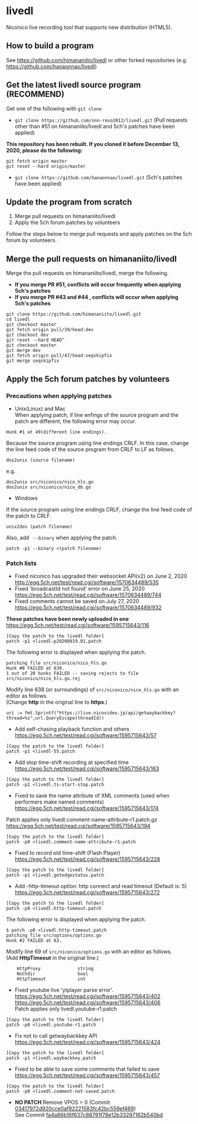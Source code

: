 # livedl  

Niconico live recording tool that supports new distribution (HTML5).  

## How to build a program  

See https://github.com/himananiito/livedl or other forked repositories (e.g. https://github.com/hanaonnao/livedl)  

## Get the latest livedl source program  (**RECOMMEND**)  

Get one of the following with `git clone`  
- ` git clone https://github.com/nnn-revo2012/livedl.git ` (Pull requests other than #51 on himananiito/livedl and 5ch's patches have been applied)  

**This repository has been rebuilt. If you cloned it before December 13, 2020, please do the following:**  
```
git fetch origin master
git reset --hard origin/master
```

- ` git clone https://github.com/hanaonnao/livedl.git ` (5ch's patches have been applied)

## Update the program from scratch  

1. Merge pull requests on himananiito/livedl 
2. Apply the 5ch forum patches by volunteers  

Follow the steps below to merge pull requests and apply patches on the 5ch forum by volunteers.  

## Merge the pull requests on himananiito/livedl  

Merge the pull requests on himananiito/livedl, merge the following.  

- **If you merge PR #51, conflicts will occur frequently when applying 5ch's patches**  
- **If you merge PR #43 and #44 , conflicts will occur when applying 5ch's patches**  
```
git clone https://github.com/himananiito/livedl.git
cd livedl
git checkout master
git fetch origin pull/39/head:dev
git checkout dev
git reset --hard HEAD^
git checkout master
git merge dev
git fetch origin pull/47/head:seqskipfix
git merge seqskipfix
```

## Apply the 5ch forum patches by volunteers

### Precautions when applying patches

- Unix(Linux) and Mac  
When applying patch, if line enfings of the source program and the patch are different, the following error may occur.  
```
Hunk #1 at 49(different line endings).
```

Because the source program using line endings CRLF.
In this case, change the line feed code of the source program from CRLF to LF as follows.
```
dos2unix (source filename)  
```
e.g.  
```
dos2unix src/niconico/nico_hls.go  
dos2unix src/niconico/nico_db.go  
```

- Windows  

If the source program using line endings CRLF, change the line feed code of the patch to CRLF.  
```
unix2dos (patch filename)  
```
Also, add `` --binary`` when applying the patch.  
```
patch -p1 --binary <(patch filename)  
```
### Patch lists

- Fixed niconico has upgraded their websocket API(v2) on June 2, 2020  
http://egg.5ch.net/test/read.cgi/software/1570634489/535  
- Fixed 'broadcastId not found' error on June 25, 2020  
https://egg.5ch.net/test/read.cgi/software/1570634489/744  
- Fixed comments cannot be saved on July 27, 2020  
https://egg.5ch.net/test/read.cgi/software/1570634489/932  

**These patches have been newly uploaded in one**  
https://egg.5ch.net/test/read.cgi/software/1595715643/116  
```
[Copy the patch to the livedl folder]
patch -p1 <livedl-p20200919.01.patch
```
The following error is displayed when applying the patch.  
```
patching file src/niconico/nico_hls.go  
Hunk #8 FAILED at 638.  
1 out of 20 hunks FAILED -- saving rejects to file src/niconico/nico_hls.go.rej  
```
Modify line 638 (or surroundings) of `src/niconico/nico_hls.go` with an editor as follows.  
(Change **http** in the original line to **https**.)  
```
uri := fmt.Sprintf("https://live.nicovideo.jp/api/getwaybackkey?thread=%s",url.QueryEscape(threadId))
```

- Add self-chasing playback function and others  
https://egg.5ch.net/test/read.cgi/software/1595715643/57  
```
[Copy the patch to the livedl folder]
patch -p1 <livedl-55.patch
```
- Add stop time-shift recording at specified time  
https://egg.5ch.net/test/read.cgi/software/1595715643/163  
```
[Copy the patch to the livedl folder]
patch -p1 <livedl.ts-start-stop.patch
```

- Fixed to save the name attribute of XML comments (used when performers make named comments)  
https://egg.5ch.net/test/read.cgi/software/1595715643/174  

Patch applies only livedl.comment-name-attribute-r1.patch.gz  
https://egg.5ch.net/test/read.cgi/software/1595715643/194  
```
[Copy the patch to the livedl folder]
patch -p0 <livedl.comment-name-attribute-r1.patch
```

- Fixed to record old time-shift (Flash Player)  
https://egg.5ch.net/test/read.cgi/software/1595715643/228  

```
[Copy the patch to the livedl folder]
patch -p1 <livedl.getedgestatus.patch
```

- Add -http-timeout option: http connect and read timeout (Default is: 5)  
https://egg.5ch.net/test/read.cgi/software/1595715643/272  

```
[Copy the patch to the livedl folder]
patch -p0 <livedl.http-timeout.patch
```
The following error is displayed when applying the patch.  
```
$ patch -p0 <livedl.http-timeout.patch
patching file src/options/options.go
Hunk #2 FAILED at 63.
```
Modify line 69 of `src/niconico/options.go` with an editor as follows.  
(Add **HttpTimeout** in the original line.)  
```
	HttpProxy              string
	NoChdir                bool
	HttpTimeout            int
```

- Fixed youtube live 'ytplayer parse error'.  
https://egg.5ch.net/test/read.cgi/software/1595715643/402  
https://egg.5ch.net/test/read.cgi/software/1595715643/406  
Patch applies only livedl.youtube-r1.patch  
```
[Copy the patch to the livedl folder]
patch -p0 <livedl.youtube-r1.patch
```

- Fix not to call getwaybackkey API  
https://egg.5ch.net/test/read.cgi/software/1595715643/424  
```
[Copy the patch to the livedl folder]
patch -p1 <livedl.waybackkey.patch
```

- Fixed to be able to save some comments that failed to save  
https://egg.5ch.net/test/read.cgi/software/1595715643/457  
```
[Copy the patch to the livedl folder]
patch -p0 <livedl.comment-not-saved.patch
```

- **NO PATCH** Remove VPOS > 0 (Commit [03417972d920cce0af92221583fc42bc559ef469](https://github.com/nnn-revo2012/livedl/commit/03417972d920cce0af92221583fc42bc559ef469))  
See Commit [fa4a86b16f637c88791f78e12b33297162b540bd](https://github.com/nnn-revo2012/livedl/commit/fa4a86b16f637c88791f78e12b33297162b540bd)  

